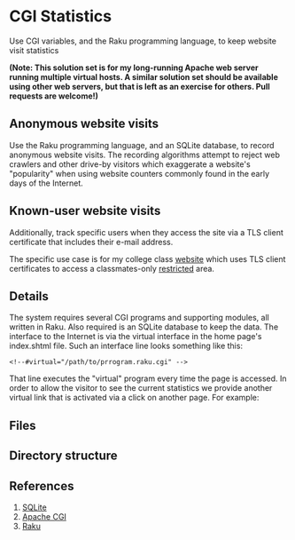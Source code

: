 # CGI Statistics

Use CGI variables, and the Raku programming language, to keep website visit statistics

**(Note: This solution set is for my long-running Apache web server running multiple 
virtual hosts. A similar solution set should be available using other web servers,
but that is left as an exercise for others.  Pull requests are welcome!)**

## Anonymous website visits

Use the Raku programming language, and an SQLite database, to record
anonymous website visits. The recording algorithms attempt to reject
web crawlers and other drive-by visitors which exaggerate a website's
"popularity" when using website counters commonly found in the early
days of the Internet.

## Known-user website visits

Additionally, track specific users when they access the site via a TLS client
certificate that includes their e-mail address.

The specific use case is for my college class [website](https://usafa-1965.org)
which uses TLS client certificates to access a classmates-only
[restricted](https://usafa-1965.org/login/index.shtml) area.

## Details

The system requires several CGI programs and supporting modules, all written in Raku.
Also required is an SQLite database to keep the data. The interface to the Internet
is via the virtual interface in the home page's index.shtml file. Such an interface
line looks something like this:

    <!--#virtual="/path/to/prrogram.raku.cgi" -->

That line executes the "virtual" program every time the page is accessed.
In order to allow the visitor to see the current statistics we provide
another virtual link that is activated via a click on another page.
For example:


## Files

## Directory structure

## References

1. [SQLite](https://sqlite.org)
2. [Apache CGI](https://httpd.apache.org/docs/2.4/howto/cgi.html)
3. [Raku](https://raku.org)
